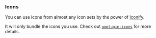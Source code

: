 ### Icons

You can use icons from almost any icon sets by the power of [Iconify](https://iconify.design/).

It will only bundle the icons you use. Check out [`unplugin-icons`](https://github.com/antfu/unplugin-icons) for more details.
